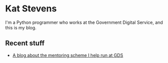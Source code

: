 # Kat Stevens

I'm a Python programmer who works at the Government Digital Service, and this is my blog.

## Recent stuff

- [A blog about the mentoring scheme I help run at GDS](https://gds.blog.gov.uk/2019/03/08/learn-more-about-the-new-mentoring-scheme-from-the-gds-womens-network/)

